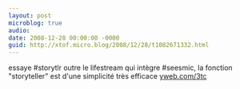 ```yaml
---
layout: post
microblog: true
audio: 
date: 2008-12-28 00:00:00 -0000
guid: http://xtof.micro.blog/2008/12/28/t1082671332.html
---
```

essaye #storytlr  outre le lifestream qui intègre #seesmic, la fonction "storyteller" est d'une simplicité très efficace [yweb.com/3tc](http://yweb.com/3tc)
